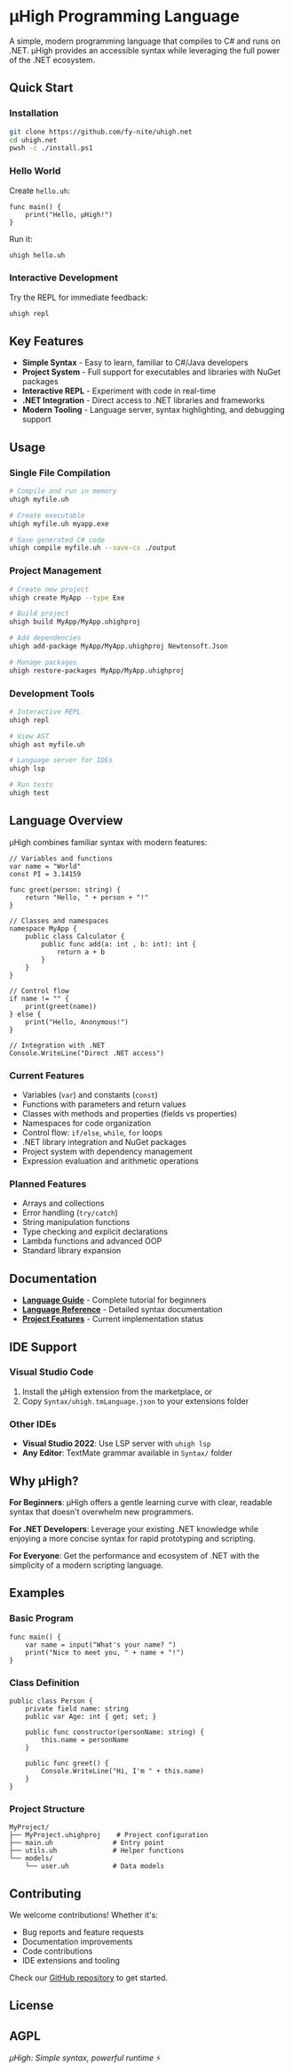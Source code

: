 # μHigh Programming Language

A simple, modern programming language that compiles to C# and runs on .NET. μHigh provides an accessible syntax while leveraging the full power of the .NET ecosystem.

## Quick Start

### Installation

```bash
git clone https://github.com/fy-nite/uhigh.net
cd uhigh.net
pwsh -c ./install.ps1
```

### Hello World

Create `hello.uh`:
```uhigh
func main() {
    print("Hello, μHigh!")
}
```

Run it:
```bash
uhigh hello.uh
```

### Interactive Development

Try the REPL for immediate feedback:
```bash
uhigh repl
```

## Key Features

- **Simple Syntax** - Easy to learn, familiar to C#/Java developers
- **Project System** - Full support for executables and libraries with NuGet packages
- **Interactive REPL** - Experiment with code in real-time
- **.NET Integration** - Direct access to .NET libraries and frameworks
- **Modern Tooling** - Language server, syntax highlighting, and debugging support

## Usage

### Single File Compilation
```bash
# Compile and run in memory
uhigh myfile.uh

# Create executable
uhigh myfile.uh myapp.exe

# Save generated C# code
uhigh compile myfile.uh --save-cs ./output
```

### Project Management
```bash
# Create new project
uhigh create MyApp --type Exe

# Build project
uhigh build MyApp/MyApp.uhighproj

# Add dependencies
uhigh add-package MyApp/MyApp.uhighproj Newtonsoft.Json

# Manage packages
uhigh restore-packages MyApp/MyApp.uhighproj
```

### Development Tools
```bash
# Interactive REPL
uhigh repl

# View AST
uhigh ast myfile.uh

# Language server for IDEs
uhigh lsp

# Run tests
uhigh test
```

## Language Overview

μHigh combines familiar syntax with modern features:

```uhigh
// Variables and functions
var name = "World"
const PI = 3.14159

func greet(person: string) {
    return "Hello, " + person + "!"
}

// Classes and namespaces
namespace MyApp {
    public class Calculator {
        public func add(a: int , b: int): int {
            return a + b
        }
    }
}

// Control flow
if name != "" {
    print(greet(name))
} else {
    print("Hello, Anonymous!")
}

// Integration with .NET
Console.WriteLine("Direct .NET access")
```

### Current Features

- Variables (`var`) and constants (`const`)
- Functions with parameters and return values
- Classes with methods and properties (fields vs properties)
- Namespaces for code organization
- Control flow: `if/else`, `while`, `for` loops
- .NET library integration and NuGet packages
- Project system with dependency management
- Expression evaluation and arithmetic operations

### Planned Features

- Arrays and collections
- Error handling (`try/catch`)
- String manipulation functions
- Type checking and explicit declarations
- Lambda functions and advanced OOP
- Standard library expansion

## Documentation

- **[Language Guide](docs/learn-uhigh.md)** - Complete tutorial for beginners
- **[Language Reference](LANGUAGE.md)** - Detailed syntax documentation
- **[Project Features](features/README.md)** - Current implementation status

## IDE Support

### Visual Studio Code
1. Install the μHigh extension from the marketplace, or
2. Copy `Syntax/uhigh.tmLanguage.json` to your extensions folder

### Other IDEs
- **Visual Studio 2022**: Use LSP server with `uhigh lsp`
- **Any Editor**: TextMate grammar available in `Syntax/` folder

## Why μHigh?

**For Beginners**: μHigh offers a gentle learning curve with clear, readable syntax that doesn't overwhelm new programmers.

**For .NET Developers**: Leverage your existing .NET knowledge while enjoying a more concise syntax for rapid prototyping and scripting.

**For Everyone**: Get the performance and ecosystem of .NET with the simplicity of a modern scripting language.

## Examples

### Basic Program
```uhigh
func main() {
    var name = input("What's your name? ")
    print("Nice to meet you, " + name + "!")
}
```

### Class Definition
```uhigh
public class Person {
    private field name: string
    public var Age: int { get; set; }
    
    public func constructor(personName: string) {
        this.name = personName
    }
    
    public func greet() {
        Console.WriteLine("Hi, I'm " + this.name)
    }
}
```

### Project Structure
```
MyProject/
├── MyProject.uhighproj    # Project configuration
├── main.uh               # Entry point
├── utils.uh              # Helper functions
└── models/
    └── user.uh           # Data models
```

## Contributing

We welcome contributions! Whether it's:
- Bug reports and feature requests
- Documentation improvements
- Code contributions
- IDE extensions and tooling

Check our [GitHub repository](https://github.com/fy-nite/uhigh.net) to get started.

## License

AGPL
---

*μHigh: Simple syntax, powerful runtime* ⚡
